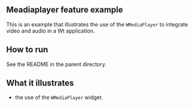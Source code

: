 Meadiaplayer feature example
----------------------------

This is an example that illustrates the use of the `WMediaPlayer` to
integrate video and audio in a Wt application.

How to run
----------

See the README in the parent directory.

What it illustrates
-------------------

- the use of the `WMediaPlayer` widget.
